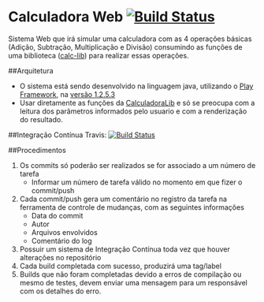 Calculadora Web [![Build Status](https://travis-ci.org/thiagosena/calc-web.svg?branch=master)](https://travis-ci.org/thiagosena/calc-web)
========

Sistema Web que irá simular uma calculadora com as 4 operações básicas (Adição, Subtração, Multiplicação e Divisão) consumindo as funções de uma biblioteca ([calc-lib](https://github.com/thiagosena/maven-calclib)) para realizar essas operações.

##Arquitetura
* O sistema está sendo desenvolvido na linguagem java, utilizando o [Play Framework](http://www.playframework.com/), na [versão 1.2.5.3](http://downloads.typesafe.com/play/1.2.5.3/play-1.2.5.3.zip?_ga=1.118093450.261176557.1398211744)
* Usar diretamente as funções da [CalculadoraLib](https://github.com/thiagosena/maven-calclib) e só se preocupa com a leitura dos parâmetros informados pelo usuario e com a renderização do resultado.

##Integração Contínua
Travis: [![Build Status](https://travis-ci.org/thiagosena/calc-web.svg?branch=master)](https://travis-ci.org/thiagosena/calc-web)

##Procedimentos
1. Os commits só poderão ser realizados se for associado a um número de tarefa
    *  Informar um número de tarefa válido no momento em que fizer o commit/push
2. Cada commit/push gera um comentário no registro da tarefa na ferramenta de controle de mudanças, com as seguintes informações
    *  Data do commit
    *  Autor
    *  Arquivos envolvidos
    *  Comentário do log
3. Possuir um sistema de Integração Contínua toda vez que houver alterações no repositório
4. Cada build completada com sucesso, produzirá uma tag/label
5. Builds que não foram completadas devido a erros de compilação ou mesmo de testes, devem enviar uma mensagem para um responsável com os detalhes do erro.
